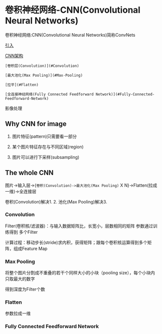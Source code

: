 # 卷积神经网络-CNN(Convolutional Neural Networks)

卷积神经网络:CNN(Convolutional Neural Networks)简称ConvNets

[引入](#Why-CNN-for-image)

[CNN架构](#The-whole-CNN)

    [卷积层(Convolution)](#Convolution)

    [最大池化(Max Pooling)](#Max-Pooling)

    [拉平](#Flatten)

    [全连接神经网络(Fully Connected Feedforward Network)](#Fully-Connected-Feedforward-Network)


影像处理

## Why CNN for image

1.  图片特征(pattern)只需要看一部分

2.  某个图片特征存在与不同区域(region)

3.  图片可以进行下采样(subsampling)

## The whole CNN

图片->输入层->{`卷积(Convolution)->最大池化(Max Pooling)` X N}->Flatten(拉成一维)->全连接层

卷积(Convolution)解决1. 2. 池化(Max Pooling)解决3.

### Convolution

Filter(卷积核/滤波器)：与输入数据矩阵比，长宽小，层数相同的矩阵 参数通过训练得到 多个Filter

计算过程：移动步长(stride)求内积，获得矩阵；跟每个卷积核运算得到多个矩阵，组成Feature Map

### Max Pooling

将整个图片分割成不重叠的若干个同样大小的小块（pooling size），每个小块内只取最大的数字

得到深度为Filter个数

### Flatten

参数拉成一维

### Fully Connected Feedforward Network

##
